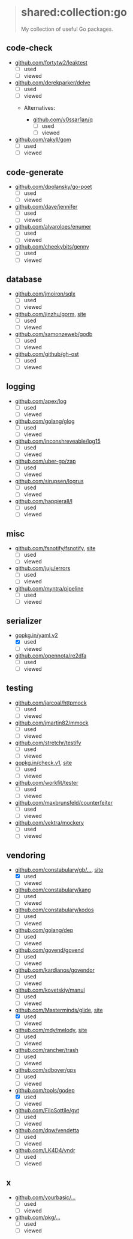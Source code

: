 > # shared:collection:go
>
> My collection of useful Go packages.

## code-check

- [github.com/fortytw2/leaktest](https://github.com/fortytw2/leaktest)
  - [ ] used
  - [ ] viewed

- [github.com/derekparker/delve](https://github.com/derekparker/delve)
  - [ ] used
  - [ ] viewed

  - Alternatives:

    - [github.com/y0ssar1an/q](https://github.com/y0ssar1an/q)
      - [ ] used
      - [ ] viewed

- [github.com/rakyll/gom](https://github.com/rakyll/gom)
  - [ ] used
  - [ ] viewed

## code-generate

- [github.com/dpolansky/go-poet](https://github.com/dpolansky/go-poet)
  - [ ] used
  - [ ] viewed

- [github.com/dave/jennifer](https://github.com/dave/jennifer)
  - [ ] used
  - [ ] viewed

- [github.com/alvaroloes/enumer](https://github.com/alvaroloes/enumer)
  - [ ] used
  - [ ] viewed

- [github.com/cheekybits/genny](https://github.com/cheekybits/genny)
  - [ ] used
  - [ ] viewed

## database

- [github.com/jmoiron/sqlx](https://github.com/jmoiron/sqlx)
  - [ ] used
  - [ ] viewed

- [github.com/jinzhu/gorm](https://github.com/jinzhu/gorm), [site](http://jinzhu.me/gorm/)
  - [ ] used
  - [ ] viewed

- [github.com/samonzeweb/godb](https://github.com/samonzeweb/godb)
  - [ ] used
  - [ ] viewed

- [github.com/github/gh-ost](https://github.com/github/gh-ost)
  - [ ] used
  - [ ] viewed

## logging

- [github.com/apex/log](https://github.com/apex/log)
  - [ ] used
  - [ ] viewed

- [github.com/golang/glog](https://github.com/golang/glog)
  - [ ] used
  - [ ] viewed

- [github.com/inconshreveable/log15](https://github.com/inconshreveable/log15)
  - [ ] used
  - [ ] viewed

- [github.com/uber-go/zap](https://github.com/uber-go/zap)
  - [ ] used
  - [ ] viewed

- [github.com/sirupsen/logrus](https://github.com/sirupsen/logrus)
  - [ ] used
  - [ ] viewed

- [github.com/happierall/l](https://github.com/happierall/l)
  - [ ] used
  - [ ] viewed

## misc

- [github.com/fsnotify/fsnotify](https://github.com/fsnotify/fsnotify), [site](https://fsnotify.org)
  - [ ] used
  - [ ] viewed

- [github.com/juju/errors](https://github.com/juju/errors)
  - [ ] used
  - [ ] viewed

- [github.com/myntra/pipeline](https://github.com/myntra/pipeline)
  - [ ] used
  - [ ] viewed

## serializer

- [gopkg.in/yaml.v2](https://github.com/go-yaml/yaml)
  - [x] used
  - [ ] viewed

- [github.com/opennota/re2dfa](https://github.com/opennota/re2dfa)
  - [ ] used
  - [ ] viewed

## testing

- [github.com/jarcoal/httpmock](https://github.com/jarcoal/httpmock)
  - [ ] used
  - [ ] viewed

- [github.com/jmartin82/mmock](https://github.com/jmartin82/mmock)
  - [ ] used
  - [ ] viewed

- [github.com/stretchr/testify](https://github.com/stretchr/testify)
  - [ ] used
  - [ ] viewed

- [gopkg.in/check.v1](https://github.com/go-check/check), [site](http://labix.org/gocheck)
  - [ ] used
  - [ ] viewed

- [github.com/workfit/tester](https://github.com/workfit/tester)
  - [ ] used
  - [ ] viewed

- [github.com/maxbrunsfeld/counterfeiter](https://github.com/maxbrunsfeld/counterfeiter)
  - [ ] used
  - [ ] viewed

- [github.com/vektra/mockery](https://github.com/vektra/mockery)
  - [ ] used
  - [ ] viewed

## vendoring

- [github.com/constabulary/gb/...](https://github.com/constabulary/gb), [site](https://getgb.io)
  - [x] used
  - [ ] viewed

- [github.com/constabulary/kang](https://github.com/constabulary/kang)
  - [ ] used
  - [ ] viewed

- [github.com/constabulary/kodos](https://github.com/constabulary/kodos)
  - [ ] used
  - [ ] viewed

- [github.com/golang/dep](https://github.com/golang/dep)
  - [ ] used
  - [ ] viewed

- [github.com/govend/govend](https://github.com/govend/govend)
  - [ ] used
  - [ ] viewed

- [github.com/kardianos/govendor](https://github.com/kardianos/govendor)
  - [ ] used
  - [ ] viewed

- [github.com/kovetskiy/manul](https://github.com/kovetskiy/manul)
  - [ ] used
  - [ ] viewed

- [github.com/Masterminds/glide](https://github.com/Masterminds/glide), [site](https://glide.sh)
  - [x] used
  - [ ] viewed

- [github.com/mdy/melody](https://github.com/mdy/melody), [site](https://melody.sh)
  - [ ] used
  - [ ] viewed

- [github.com/rancher/trash](https://github.com/rancher/trash)
  - [ ] used
  - [ ] viewed

- [github.com/sdboyer/gps](https://github.com/sdboyer/gps)
  - [ ] used
  - [ ] viewed

- [github.com/tools/godep](https://github.com/tools/godep)
  - [x] used
  - [ ] viewed

- [github.com/FiloSottile/gvt](https://github.com/FiloSottile/gvt)
  - [ ] used
  - [ ] viewed

- [github.com/dpw/vendetta](https://github.com/dpw/vendetta)
  - [ ] used
  - [ ] viewed

- [github.com/LK4D4/vndr](https://github.com/LK4D4/vndr)
  - [ ] used
  - [ ] viewed

## x

- [github.com/yourbasic/...](https://github.com/yourbasic)
  - [ ] used
  - [ ] viewed

- [github.com/pkg/...](https://github.com/pkg)
  - [ ] used
  - [ ] viewed
